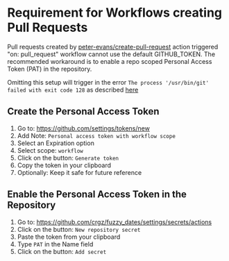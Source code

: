 # Requirement for Workflows creating Pull Requests 

Pull requests created by
[peter-evans/create-pull-request](https://github.com/peter-evans/create-pull-request#action-inputs) action triggered
"on: pull_request" workflow cannot use the default GITHUB_TOKEN. The recommended workaround is to enable a repo scoped
Personal Access Token (PAT) in the repository.

Omitting this setup will trigger in the error `The process '/usr/bin/git' failed with exit code 128` as described
[here]( https://github.com/actions/checkout/issues/417#issuecomment-1271880369)

## Create the Personal Access Token

1. Go to: https://github.com/settings/tokens/new
2. Add Note: `Personal access token with workflow scope`
3. Select an Expiration option
4. Select scope: `workflow`
5. Click on the button: `Generate token` 
6. Copy the token in your clipboard
7. Optionally: Keep it safe for future reference 

## Enable the Personal Access Token in the Repository

1. Go to: https://github.com/crgz/fuzzy_dates/settings/secrets/actions
2. Click on the button: `New repository secret`
3. Paste the token from your clipboard
4. Type `PAT` in the Name field
5. Click on the button: `Add secret`
